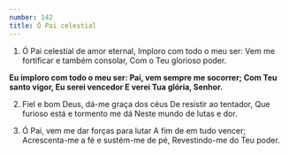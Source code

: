 ```yaml
---
number: 142
title: Ó Pai celestial
---
```


1. Ó Pai celestial de amor eternal,
  Imploro com todo o meu ser:
  Vem me fortificar e também consolar,
  Com o Teu glorioso poder.

  __Eu imploro com todo o meu ser:
  Pai, vem sempre me socorrer;
  Com Teu santo vigor,
  Eu serei vencedor
  E verei Tua glória, Senhor.__

2. Fiel e bom Deus, dá-me graça dos céus
  De resistir ao tentador,
  Que furioso está e tormento me dá
  Neste mundo de lutas e dor.

3. Ó Pai, vem me dar forças para lutar
  A fim de em tudo vencer;
  Acrescenta-me a fé e sustém-me de pé,
  Revestindo-me do Teu poder.
